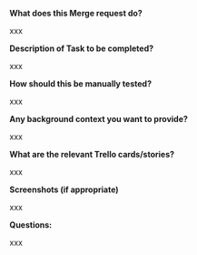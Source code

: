 **What does this Merge request do?**

xxx

**Description of Task to be completed?**

xxx

**How should this be manually tested?**

xxx

**Any background context you want to provide?**

xxx

**What are the relevant Trello cards/stories?**

xxx

**Screenshots (if appropriate)**

xxx

**Questions:**

xxx
